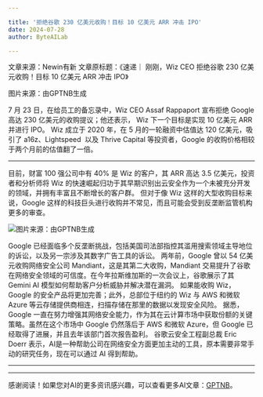 ```yaml
---

title: '拒绝谷歌 230 亿美元收购！目标 10 亿美元 ARR 冲击 IPO'
date: 2024-07-28
author: ByteAILab

---
```


文章来源：Newin有新
文章原标题：《速递｜ 刚刚，Wiz CEO 拒绝谷歌 230 亿美元收购！目标 10 亿美元 ARR 冲击 IPO》

图片来源：由GPTNB生成

7 月 23 日，在给员工的备忘录中，Wiz CEO Assaf Rappaport 宣布拒绝 Google 高达 230 亿美元的收购提议；他还表示， Wiz 下一个目标是实现 10 亿美元 ARR 并进行 IPO。
Wiz 成立于 2020 年，在 5 月的一轮融资中估值达 120 亿美元，吸引了 a16z、Lightspeed  以及 Thrive Capital 等投资者，Google 的收购价格相较于两个月前的估值翻了一倍。

---

目前，财富 100 强公司中有 40% 是 Wiz 的客户，其 ARR 高达 3.5 亿美元，投资者和分析师将 Wiz 的快速崛起归功于其早期识别出云安全作为一个未被充分开发的领域，并拥有丰富且不断增长的客户群。
但对于像 Wiz 这样的大型收购目标来说，Google 这样的科技巨头进行收购并不常见，而且可能会受到反垄断监管机构更多的审查。

![图片来源：由GPTNB生成](http://www.jesonc.com/upload/3B33CB85B496C0CB6FBA4C2BD79320AD/1721808450956/lp7lZol0QTJSr5WDZa8iDc10fE4X.png)

Google 已经面临多个反垄断挑战，包括美国司法部指控其滥用搜索领域主导地位的诉讼，以及另一宗涉及其数字广告工具的诉讼。
两年前，Google 曾以 54 亿美元收购网络安全公司 Mandiant，这是其第二大收购，Mandiant 交易提升了谷歌在网络安全领域的可信度。在今年拉斯维加斯的一次会议上，谷歌展示了其 Gemini AI 模型如何帮助客户分析威胁并解决潜在漏洞。
如果能收购 Wiz，Google 的安全产品将更加完善；此外，总部位于纽约的 Wiz 与 AWS 和微软 Azure 等云存储提供商相连，扫描存储在那里的数据以发现安全风险。
据悉，Google 一直在努力增强其网络安全能力，作为其在云计算市场中获取份额的关键策略。虽然在这个市场中 Google 仍然落后于 AWS 和微软 Azure，但 Google 已经取得了进展，并且去年该部门首次报告盈利。
谷歌云安全工程副总裁 Eric Doerr 表示，AI是一种帮助公司在网络安全方面更加主动的工具，原本需要非常手动的研究任务，现在可以通过 AI 得到帮助。 

---
---
感谢阅读！如果您对AI的更多资讯感兴趣，可以查看更多AI文章：[GPTNB](https://gptnb.com)。
